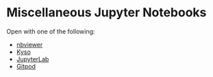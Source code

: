 # Miscellaneous Jupyter Notebooks

Open with one of the following: 

* [nbviewer](https://nbviewer.jupyter.org/github/beginnerSC/misc/tree/master/)
* [Kyso](https://kyso.io/beginnerSC/misc#files)
* [JupyterLab](https://mybinder.org/v2/gh/beginnerSC/misc/master?urlpath=lab)
* [Gitpod](https://gitpod.io/#https://github.com/beginnerSC/misc)
